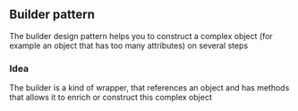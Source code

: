 ## Builder pattern 

The builder design pattern helps you to construct a complex object (for example an object that has too many attributes) on several steps

### Idea 
The builder is a kind of wrapper, that references an object and has methods that allows it to enrich or construct this complex object

